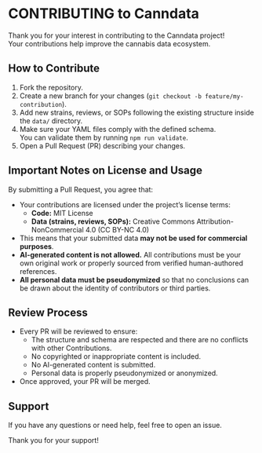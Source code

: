 # CONTRIBUTING to Canndata

Thank you for your interest in contributing to the Canndata project!  
Your contributions help improve the cannabis data ecosystem.

## How to Contribute

1. Fork the repository.
2. Create a new branch for your changes (`git checkout -b feature/my-contribution`).
3. Add new strains, reviews, or SOPs following the existing structure inside the `data/` directory.
4. Make sure your YAML files comply with the defined schema.  
   You can validate them by running `npm run validate`.
5. Open a Pull Request (PR) describing your changes.

## Important Notes on License and Usage

By submitting a Pull Request, you agree that:

- Your contributions are licensed under the project’s license terms:  
  - **Code:** MIT License  
  - **Data (strains, reviews, SOPs):** Creative Commons Attribution-NonCommercial 4.0 (CC BY-NC 4.0)  
- This means that your submitted data **may not be used for commercial purposes**.
- **AI-generated content is not allowed.** All contributions must be your own original work or properly sourced from verified human-authored references.
- **All personal data must be pseudonymized** so that no conclusions can be drawn about the identity of contributors or third parties.

## Review Process

- Every PR will be reviewed to ensure:  
  - The structure and schema are respected and there are no conflicts with other Contributions.  
  - No copyrighted or inappropriate content is included.
  - No AI-generated content is submitted.
  - Personal data is properly pseudonymized or anonymized.
- Once approved, your PR will be merged.

## Support

If you have any questions or need help, feel free to open an issue.

Thank you for your support!
